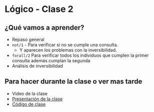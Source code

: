 # Lógico - Clase 2

## ¿Qué vamos a aprender?

* Repaso general
* `not/1` - Para verificar si no se cumple una consulta.
  * Y aparecen los problemas con la inversibilidad.
* `forall/2` Para verificar todos los individuos que cumplen la primer consulta además cumplan la segunda
* Análisis de inversibilidad

## Para hacer durante la clase o ver mas tarde

* Video de la clase
* [Presentación de la clase](https://docs.google.com/presentation/d/13SpdlQWvrlzYeLm5W2HSAaaJzHVqbvmmUDyQC8MC7UA/edit?usp=sharing)
* [Código de clase](https://github.com/pdep-utn/sabados-tarde/blob/master/seguimiento/2021/logico/practica/clase-2.pl)


